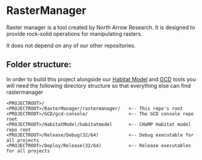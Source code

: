 # RasterManager

Raster manager is a tool created by North Arrow Research. It is designed to provide rock-solid operations for manipulating rasters.

It does not depend on any of our other repositories.

## Folder structure:

In order to build this project alongside our [Habitat Model](https://bitbucket.org/northarrowresearch/habitat-model-console) and [GCD](https://bitbucket.org/northarrowresearch/gcd-console) tools you will need the following directory structure so that everything else can find rastermanager

```
<PROJECTROOT>/
<PROJECTROOT>/RasterManager/rastermanager/   <-- This repo's root
<PROJECTROOT>/GCD/gcd-console/               <-- The GCD console repo root
<PROJECTROOT>/HabitatModel/habitatmodel      <-- CHaMP Habitat model repo root
<PROJECTROOT>/Release/Debug(32/64)           <-- Debug executable for all projects
<PROJECTROOT>/Deploy/Release(32/64)          <-- Release executables for all projects
```